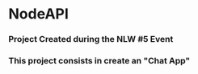 # NodeAPI


### Project Created during the NLW #5 Event

### This project consists in create an "Chat App"